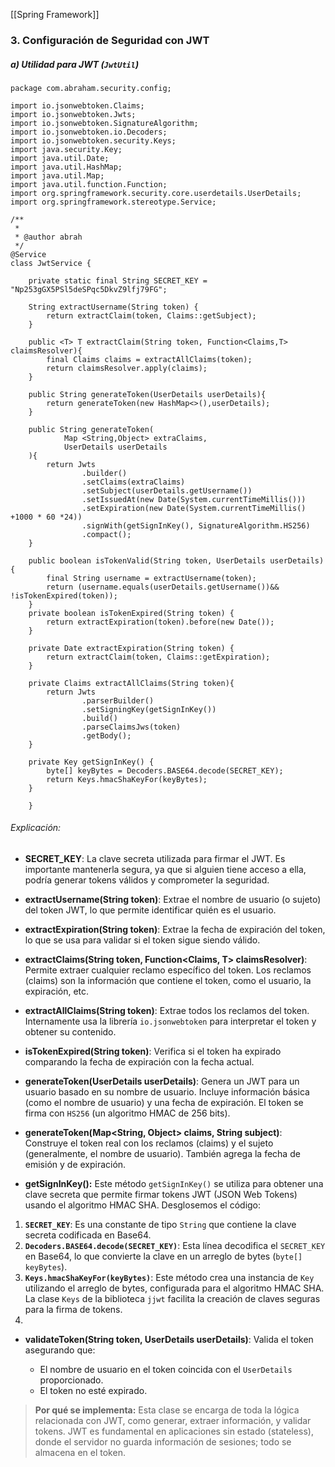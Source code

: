 [[Spring Framework]] 
### 3. Configuración de Seguridad con JWT

##### a) Utilidad para JWT (`JwtUtil`)
```
package com.abraham.security.config;

import io.jsonwebtoken.Claims;
import io.jsonwebtoken.Jwts;
import io.jsonwebtoken.SignatureAlgorithm;
import io.jsonwebtoken.io.Decoders;
import io.jsonwebtoken.security.Keys;
import java.security.Key;
import java.util.Date;
import java.util.HashMap;
import java.util.Map;
import java.util.function.Function;
import org.springframework.security.core.userdetails.UserDetails;
import org.springframework.stereotype.Service;

/**
 *
 * @author abrah
 */
@Service
class JwtService {

    private static final String SECRET_KEY = "Np253gGX5PSl5deSPqc5DkvZ9lfj79FG";
    
    String extractUsername(String token) {
        return extractClaim(token, Claims::getSubject);
    }
    
    public <T> T extractClaim(String token, Function<Claims,T> claimsResolver){
        final Claims claims = extractAllClaims(token);
        return claimsResolver.apply(claims);
    }
    
    public String generateToken(UserDetails userDetails){
        return generateToken(new HashMap<>(),userDetails);
    }
    
    public String generateToken(
            Map <String,Object> extraClaims,
            UserDetails userDetails
    ){
        return Jwts
                .builder()
                .setClaims(extraClaims)
                .setSubject(userDetails.getUsername())
                .setIssuedAt(new Date(System.currentTimeMillis()))
                .setExpiration(new Date(System.currentTimeMillis() +1000 * 60 *24))
                .signWith(getSignInKey(), SignatureAlgorithm.HS256)
                .compact();
    }
    
    public boolean isTokenValid(String token, UserDetails userDetails){
        final String username = extractUsername(token);
        return (username.equals(userDetails.getUsername())&& !isTokenExpired(token));
    }
    private boolean isTokenExpired(String token) {
        return extractExpiration(token).before(new Date());
    }
    
    private Date extractExpiration(String token) {
        return extractClaim(token, Claims::getExpiration);
    }
    
    private Claims extractAllClaims(String token){
        return Jwts
                .parserBuilder()
                .setSigningKey(getSignInKey())
                .build()
                .parseClaimsJws(token)
                .getBody();
    }

    private Key getSignInKey() {
        byte[] keyBytes = Decoders.BASE64.decode(SECRET_KEY);
        return Keys.hmacShaKeyFor(keyBytes);
    }
        
    }
```
###### Explicación:

- **SECRET_KEY**: La clave secreta utilizada para firmar el JWT. Es importante mantenerla segura, ya que si alguien tiene acceso a ella, podría generar tokens válidos y comprometer la seguridad.
    
- **extractUsername(String token)**: Extrae el nombre de usuario (o sujeto) del token JWT, lo que permite identificar quién es el usuario.
    
- **extractExpiration(String token)**: Extrae la fecha de expiración del token, lo que se usa para validar si el token sigue siendo válido.
    
- **extractClaims(String token, Function<Claims, T> claimsResolver)**: Permite extraer cualquier reclamo específico del token. Los reclamos (claims) son la información que contiene el token, como el usuario, la expiración, etc.
    
- **extractAllClaims(String token)**: Extrae todos los reclamos del token. Internamente usa la librería `io.jsonwebtoken` para interpretar el token y obtener su contenido.
    
- **isTokenExpired(String token)**: Verifica si el token ha expirado comparando la fecha de expiración con la fecha actual.
    
- **generateToken(UserDetails userDetails)**: Genera un JWT para un usuario basado en su nombre de usuario. Incluye información básica (como el nombre de usuario) y una fecha de expiración. El token se firma con `HS256` (un algoritmo HMAC de 256 bits).
    
- **generateToken(Map<String, Object> claims, String subject)**: Construye el token real con los reclamos (claims) y el sujeto (generalmente, el nombre de usuario). También agrega la fecha de emisión y de expiración.
- **getSignInKey():** Este método `getSignInKey()` se utiliza para obtener una clave secreta que permite firmar tokens JWT (JSON Web Tokens) usando el algoritmo HMAC SHA. Desglosemos el código:

1. **`SECRET_KEY`**: Es una constante de tipo `String` que contiene la clave secreta codificada en Base64.
2. **`Decoders.BASE64.decode(SECRET_KEY)`**: Esta línea decodifica el `SECRET_KEY` en Base64, lo que convierte la clave en un arreglo de bytes (`byte[] keyBytes`).
3. **`Keys.hmacShaKeyFor(keyBytes)`**: Este método crea una instancia de `Key` utilizando el arreglo de bytes, configurada para el algoritmo HMAC SHA. La clase `Keys` de la biblioteca `jjwt` facilita la creación de claves seguras para la firma de tokens.
4. 
- **validateToken(String token, UserDetails userDetails)**: Valida el token asegurando que:
    
    - El nombre de usuario en el token coincida con el `UserDetails` proporcionado.
    - El token no esté expirado.

> **Por qué se implementa:** Esta clase se encarga de toda la lógica relacionada con JWT, como generar, extraer información, y validar tokens. JWT es fundamental en aplicaciones sin estado (stateless), donde el servidor no guarda información de sesiones; todo se almacena en el token.

